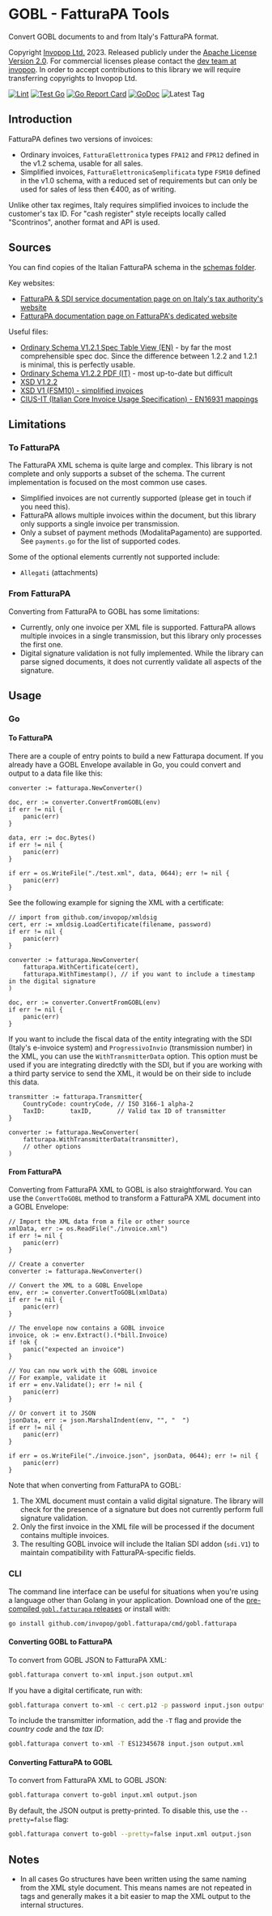# GOBL - FatturaPA Tools

Convert GOBL documents to and from Italy's FatturaPA format.

Copyright [Invopop Ltd.](https://invopop.com) 2023. Released publicly under the [Apache License Version 2.0](LICENSE). For commercial licenses please contact the [dev team at invopop](mailto:dev@invopop.com). In order to accept contributions to this library we will require transferring copyrights to Invopop Ltd.

[![Lint](https://github.com/invopop/gobl.fatturapa/actions/workflows/lint.yaml/badge.svg)](https://github.com/invopop/gobl.fatturapa/actions/workflows/lint.yaml)
[![Test Go](https://github.com/invopop/gobl.fatturapa/actions/workflows/test.yaml/badge.svg)](https://github.com/invopop/gobl.fatturapa/actions/workflows/test.yaml)
[![Go Report Card](https://goreportcard.com/badge/github.com/invopop/gobl.fatturapa)](https://goreportcard.com/report/github.com/invopop/gobl.fatturapa)
[![GoDoc](https://godoc.org/github.com/invopop/gobl.fatturapa?status.svg)](https://godoc.org/github.com/invopop/gobl.fatturapa)
![Latest Tag](https://img.shields.io/github/v/tag/invopop/gobl.fatturapa)

## Introduction

FatturaPA defines two versions of invoices:

- Ordinary invoices, `FatturaElettronica` types `FPA12` and `FPR12` defined in the v1.2 schema, usable for all sales.
- Simplified invoices, `FatturaElettronicaSemplificata` type `FSM10` defined in the v1.0 schema, with a reduced set of requirements but can only be used for sales of less then €400, as of writing.

Unlike other tax regimes, Italy requires simplified invoices to include the customer's tax ID. For "cash register" style receipts locally called "Scontrinos", another format and API is used.

## Sources

You can find copies of the Italian FatturaPA schema in the [schemas folder](./schemas).

Key websites:

- [FatturaPA & SDI service documentation page on on Italy's tax authority's website](https://www.agenziaentrate.gov.it/portale/web/guest/fatturazione-elettronica-e-dati-fatture-transfrontaliere-new/)
- [FatturaPA documentation page on FatturaPA's dedicated website](https://www.fatturapa.gov.it/en/norme-e-regole/documentazione-fattura-elettronica/formato-fatturapa/)

Useful files:

- [Ordinary Schema V1.2.1 Spec Table View (EN)](https://www.fatturapa.gov.it/export/documenti/fatturapa/v1.2.1/Table-view-B2B-Ordinary-invoice.pdf) - by far the most comprehensible spec doc. Since the difference between 1.2.2 and 1.2.1 is minimal, this is perfectly usable.
- [Ordinary Schema V1.2.2 PDF (IT)](https://www.fatturapa.gov.it/export/documenti/Specifiche_tecniche_del_formato_FatturaPA_v1.3.1.pdf) - most up-to-date but difficult
- [XSD V1.2.2](https://www.fatturapa.gov.it/export/documenti/fatturapa/v1.2.2/Schema_del_file_xml_FatturaPA_v1.2.2.xsd)
- [XSD V1 (FSM10) - simplified invoices](https://www.agenziaentrate.gov.it/portale/documents/20143/288192/ST+Fatturazione+elettronica+-+Schema+VFSM10_Schema_VFSM10.xsd/010f1b41-6683-1b31-ba36-c8bced659c06)
- [CIUS-IT (Italian Core Invoice Usage Specification) - EN16931 mappings](https://www.agid.gov.it/sites/default/files/repository_files/documentazione/eigor_cius_it_rel_1_0_0_accessibile_0.pdf)

## Limitations

### To FatturaPA

The FatturaPA XML schema is quite large and complex. This library is not complete and only supports a subset of the schema. The current implementation is focused on the most common use cases.

- Simplified invoices are not currently supported (please get in touch if you need this).
- FatturaPA allows multiple invoices within the document, but this library only supports a single invoice per transmission.
- Only a subset of payment methods (ModalitaPagamento) are supported. See `payments.go` for the list of supported codes.

Some of the optional elements currently not supported include:

- `Allegati` (attachments)

### From FatturaPA

Converting from FatturaPA to GOBL has some limitations:

- Currently, only one invoice per XML file is supported. FatturaPA allows multiple invoices in a single transmission, but this library only processes the first one.
- Digital signature validation is not fully implemented. While the library can parse signed documents, it does not currently validate all aspects of the signature.

## Usage

### Go

#### To FatturaPA

There are a couple of entry points to build a new Fatturapa document. If you already have a GOBL Envelope available in Go, you could convert and output to a data file like this:

```golang
converter := fatturapa.NewConverter()

doc, err := converter.ConvertFromGOBL(env)
if err != nil {
    panic(err)
}

data, err := doc.Bytes()
if err != nil {
    panic(err)
}

if err = os.WriteFile("./test.xml", data, 0644); err != nil {
    panic(err)
}
```

See the following example for signing the XML with a certificate:

```golang
// import from github.com/invopop/xmldsig
cert, err := xmldsig.LoadCertificate(filename, password)
if err != nil {
    panic(err)
}

converter := fatturapa.NewConverter(
    fatturapa.WithCertificate(cert),
    fatturapa.WithTimestamp(), // if you want to include a timestamp in the digital signature
)

doc, err := converter.ConvertFromGOBL(env)
if err != nil {
    panic(err)
}
```

If you want to include the fiscal data of the entity integrating with the SDI (Italy's e-invoice system) and `ProgressivoInvio` (transmission number) in the XML, you can use the `WithTransmitterData` option. This option must be used if you are integrating diredctly with the SDI, but if you are working with a third party service to send the XML, it would be on their side to include this data.

```golang
transmitter := fatturapa.Transmitter{
    CountryCode: countryCode, // ISO 3166-1 alpha-2
    TaxID:       taxID,       // Valid tax ID of transmitter
}

converter := fatturapa.NewConverter(
    fatturapa.WithTransmitterData(transmitter),
    // other options
)
```

#### From FatturaPA

Converting from FatturaPA XML to GOBL is also straightforward. You can use the `ConvertToGOBL` method to transform a FatturaPA XML document into a GOBL Envelope:

```golang
// Import the XML data from a file or other source
xmlData, err := os.ReadFile("./invoice.xml")
if err != nil {
    panic(err)
}

// Create a converter
converter := fatturapa.NewConverter()

// Convert the XML to a GOBL Envelope
env, err := converter.ConvertToGOBL(xmlData)
if err != nil {
    panic(err)
}

// The envelope now contains a GOBL invoice
invoice, ok := env.Extract().(*bill.Invoice)
if !ok {
    panic("expected an invoice")
}

// You can now work with the GOBL invoice
// For example, validate it
if err = env.Validate(); err != nil {
    panic(err)
}

// Or convert it to JSON
jsonData, err := json.MarshalIndent(env, "", "  ")
if err != nil {
    panic(err)
}

if err = os.WriteFile("./invoice.json", jsonData, 0644); err != nil {
    panic(err)
}
```

Note that when converting from FatturaPA to GOBL:

1. The XML document must contain a valid digital signature. The library will check for the presence of a signature but does not currently perform full signature validation.
2. Only the first invoice in the XML file will be processed if the document contains multiple invoices.
3. The resulting GOBL invoice will include the Italian SDI addon (`sdi.V1`) to maintain compatibility with FatturaPA-specific fields.

### CLI

The command line interface can be useful for situations when you're using a language other than Golang in your application. Download one of the [pre-compiled `gobl.fatturapa` releases](https://github.com/invopop/gobl.fatturapa/releases) or install with:

```bash
go install github.com/invopop/gobl.fatturapa/cmd/gobl.fatturapa
```

#### Converting GOBL to FatturaPA

To convert from GOBL JSON to FatturaPA XML:

```bash
gobl.fatturapa convert to-xml input.json output.xml
```

If you have a digital certificate, run with:

```bash
gobl.fatturapa convert to-xml -c cert.p12 -p password input.json output.xml
```

To include the transmitter information, add the `-T` flag and provide the _country code_ and the _tax ID_:

```bash
gobl.fatturapa convert to-xml -T ES12345678 input.json output.xml
```

#### Converting FatturaPA to GOBL

To convert from FatturaPA XML to GOBL JSON:

```bash
gobl.fatturapa convert to-gobl input.xml output.json
```

By default, the JSON output is pretty-printed. To disable this, use the `--pretty=false` flag:

```bash
gobl.fatturapa convert to-gobl --pretty=false input.xml output.json
```
## Notes

- In all cases Go structures have been written using the same naming from the XML style document. This means names are not repeated in tags and generally makes it a bit easier to map the XML output to the internal structures.
